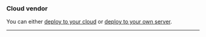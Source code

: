 ### Cloud vendor

You can either [deploy to your cloud](/deployment/deploy-to-your-cloud) or [deploy to your own server](/deployment/registered-servers).

* * *

